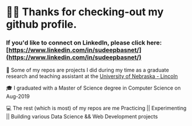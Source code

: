 # 🙏🏻 Thanks for checking-out my github profile.

### If you'd like to connect on LinkedIn, please click here: [https://www.linkedin.com/in/sudeepbasnet/](https://www.linkedin.com/in/sudeepbasnet/) 

🏫 Some of my repos are projects I did during my time as a graduate research and teaching assistant at the [University of Nebraska - Lincoln](https://www.unl.edu/)

🎓 I graduated with a Master of Science degree in Computer Science on Aug-2019

💻 The rest (which is most) of my repos are me Practicing || Experimenting || Building various Data Science && Web Development projects